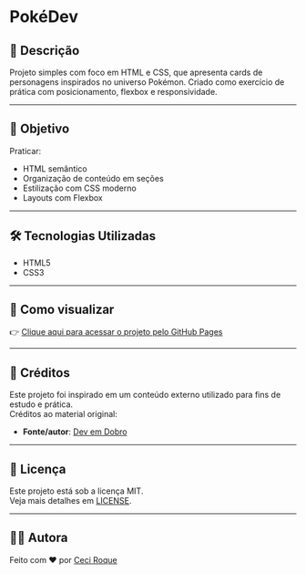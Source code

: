 # PokéDev

## 📌 Descrição

Projeto simples com foco em HTML e CSS, que apresenta cards de personagens inspirados no universo Pokémon. Criado como exercício de prática com posicionamento, flexbox e responsividade.

---

## 🎯 Objetivo

Praticar:

- HTML semântico
- Organização de conteúdo em seções
- Estilização com CSS moderno
- Layouts com Flexbox

---

## 🛠️ Tecnologias Utilizadas

- HTML5
- CSS3

---

## 🚀 Como visualizar

👉 [Clique aqui para acessar o projeto pelo GitHub Pages](https://ceci-roque.github.io/pokedev/)

---

## 🙏 Créditos

Este projeto foi inspirado em um conteúdo externo utilizado para fins de estudo e prática.  
Créditos ao material original:

- **Fonte/autor**: [Dev em Dobro](https://youtube.com/@devemdobro?si=dOfRPpEIksvDMrNJ)

---

## 📄 Licença

Este projeto está sob a licença MIT.  
Veja mais detalhes em [LICENSE](./LICENSE).

---

## 🙋‍♀️ Autora

Feito com ❤️ por [Ceci Roque](https://github.com/Ceci-Roque)
